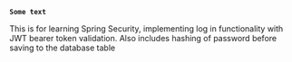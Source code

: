 **`Some text`**

This is for learning Spring Security, implementing log in functionality with JWT bearer token validation. Also includes hashing of password before saving to the database table
